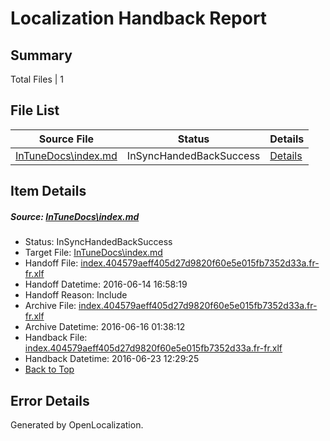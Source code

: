 # <a name='report-top'></a> Localization Handback Report

## Summary
 Total Files | 1

## File List
 Source File | Status | Details 
 ----------- | ------ | ------- 
 [InTuneDocs\index.md](https://github.com/Microsoft/IntuneDocs-pr/blob/d506cda103893489aa4b3e657ac9223ecc6d39c8/InTuneDocs/index.md) | InSyncHandedBackSuccess | [Details](#8aa2bcd921254083fc05ad2768c0a69f9d96ba4f655)

## Item Details
##### <a name='8aa2bcd921254083fc05ad2768c0a69f9d96ba4f655'></a> Source: [InTuneDocs\index.md](https://github.com/Microsoft/IntuneDocs-pr/blob/d506cda103893489aa4b3e657ac9223ecc6d39c8/InTuneDocs/index.md)
* Status: InSyncHandedBackSuccess
* Target File: [InTuneDocs\index.md](https://github.com/Microsoft/IntuneDocs-pr.fr-fr/blob/b56cf73e4a303023c7d5baa02ba8c160e62df5be/InTuneDocs/index.md)
* Handoff File: [index.404579aeff405d27d9820f60e5e015fb7352d33a.fr-fr.xlf](https://github.com/Microsoft/EM.handoff/blob/c10ee6caf5052072fd9abe3d0cea6bc7124a8685/ol-handoff/Microsoft/IntuneDocs-pr.fr-fr/master/index.404579aeff405d27d9820f60e5e015fb7352d33a.fr-fr.xlf)
* Handoff Datetime: 2016-06-14 16:58:19
* Handoff Reason: Include
* Archive File: [index.404579aeff405d27d9820f60e5e015fb7352d33a.fr-fr.xlf](https://github.com/Microsoft/EM.handoff/blob/ae3c1e1987ec9c8bd9a8e9721587a4b4fcb6b42d/ol-handoff/Microsoft/IntuneDocs-pr.fr-fr/master/archive/index.404579aeff405d27d9820f60e5e015fb7352d33a.fr-fr.xlf)
* Archive Datetime: 2016-06-16 01:38:12
* Handback File: [index.404579aeff405d27d9820f60e5e015fb7352d33a.fr-fr.xlf](https://github.com/Microsoft/EM.handback/blob/a5a14eef31410e512940f429da005430dd89bcd1/ol-handback/Microsoft/IntuneDocs-pr.fr-fr/master/index.404579aeff405d27d9820f60e5e015fb7352d33a.fr-fr.xlf)
* Handback Datetime: 2016-06-23 12:29:25
* [Back to Top](#report-top)


## Error Details

Generated by OpenLocalization.
